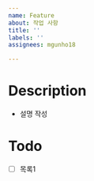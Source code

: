 ```yaml
---
name: Feature
about: 작업 사항
title: ''
labels: ''
assignees: mgunho18

---
```


# Description
- 설명 작성

# Todo
- [ ] 목록1
